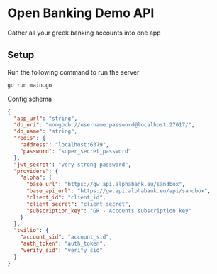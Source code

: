 # Open Banking Demo API

Gather all your greek banking accounts into one app

## Setup

Run the following command to run the server

```bash
go run main.go
```

Config schema

```json
{
  "app_url": "string",
  "db_uri": "mongodb://username:password@localhost:27017/",
  "db_name": "string",
  "redis": {
    "address": "localhost:6379",
    "password": "super_secret_password"
  },
  "jwt_secret": "very strong password",
  "providers": {
    "alpha": {
      "base_url": "https://gw.api.alphabank.eu/sandbox",
      "base_api_url": "https://gw.api.alphabank.eu/api/sandbox",
      "client_id": "client_id",
      "client_secret": "client_secret",
      "subscription_key": "GR - Accounts subscription key"
    }
  },
  "twilio": {
    "account_sid": "account_sid",
    "auth_token": "auth_token",
    "verify_sid": "verify_sid"
  }
}
```
